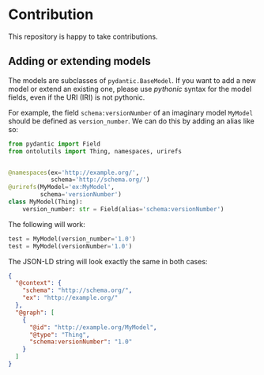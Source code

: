 # Contribution

This repository is happy to take contributions.

## Adding or extending models

The models are subclasses of `pydantic.BaseModel`. If you want to add a new model or extend an existing one, please
use *pythonic* syntax for the model fields, even if the URI (IRI) is not pythonic.

For example, the field `schema:versionNumber` of an imaginary model `MyModel` should be defined as `version_number`.
We can do this by adding an alias like so:

```python
from pydantic import Field
from ontolutils import Thing, namespaces, urirefs


@namespaces(ex='http://example.org/',
            schema='http://schema.org/')
@urirefs(MyModel='ex:MyModel',
         schema='versionNumber')
class MyModel(Thing):
    version_number: str = Field(alias='schema:versionNumber')

```

The following will work:

```python
test = MyModel(version_number='1.0')
test = MyModel(versionNumber='1.0')
```

The JSON-LD string will look exactly the same in both cases:

```json
{
  "@context": {
    "schema": "http://schema.org/",
    "ex": "http://example.org/"
  },
  "@graph": [
    {
      "@id": "http://example.org/MyModel",
      "@type": "Thing",
      "schema:versionNumber": "1.0"
    }
  ]
}
```